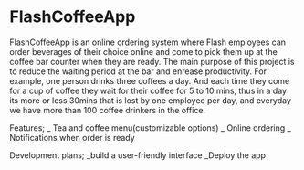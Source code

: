 # FlashCoffeeApp
FlashCoffeeApp is an online ordering system where Flash employees can order beverages of their choice online and come to pick them up at the coffee bar counter when they are ready.
The main purpose of this project is to reduce the waiting period at the bar and enrease productivity. For example, one person drinks three coffees a day. And each time they come for a cup of coffee they wait for their coffee for  5 to 10 mins, thus in a day its more or less 30mins that is lost by one employee per day, and everyday we have more than 100 coffee drinkers in the office.

Features; 
_ Tea and coffee menu(customizable options)
_ Online ordering
_ Notifications when order is ready

Development plans;
_build a user-friendly interface
_Deploy the app
